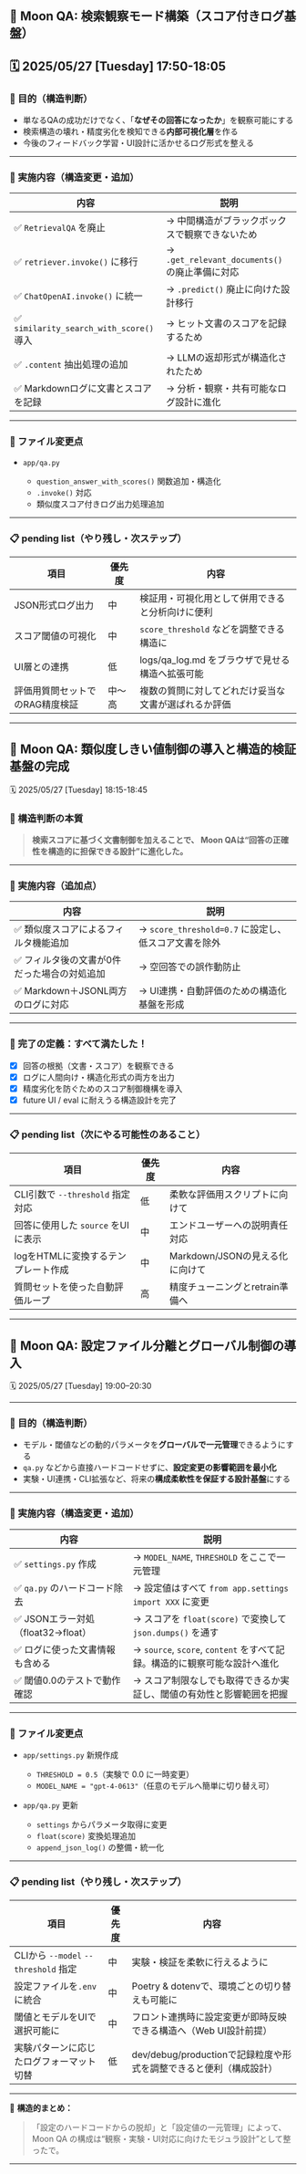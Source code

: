 ## 📘 Moon QA: 検索観察モード構築（スコア付きログ基盤）
🗓️ 2025/05/27 \[Tuesday] 17:50-18:05
---

### 🎯 目的（構造判断）

* 単なるQAの成功だけでなく、「**なぜその回答になったか**」を観察可能にする
* 検索構造の壊れ・精度劣化を検知できる**内部可視化層**を作る
* 今後のフィードバック学習・UI設計に活かせるログ形式を整える

---

### 🔧 実施内容（構造変更・追加）

| 内容                                    | 説明                                     |
| ------------------------------------- | -------------------------------------- |
| ✅ `RetrievalQA` を廃止                   | → 中間構造がブラックボックスで観察できないため               |
| ✅ `retriever.invoke()` に移行            | → `.get_relevant_documents()` の廃止準備に対応 |
| ✅ `ChatOpenAI.invoke()` に統一           | → `.predict()` 廃止に向けた設計移行              |
| ✅ `similarity_search_with_score()` 導入 | → ヒット文書のスコアを記録するため                     |
| ✅ `.content` 抽出処理の追加                  | → LLMの返却形式が構造化されたため                    |
| ✅ Markdownログに文書とスコアを記録                | → 分析・観察・共有可能なログ設計に進化                   |

---

### 📂 ファイル変更点

* `app/qa.py`

  * `question_answer_with_scores()` 関数追加・構造化
  * `.invoke()` 対応
  * 類似度スコア付きログ出力処理追加

---

### 📋 pending list（やり残し・次ステップ）

| 項目                | 優先度 | 内容                               |
| ----------------- | --- | -------------------------------- |
| JSON形式ログ出力        | 中   | 検証用・可視化用として併用できると分析向けに便利         |
| スコア閾値の可視化         | 中   | `score_threshold` などを調整できる構造に    |
| UI層との連携           | 低   | logs/qa\_log.md をブラウザで見せる構造へ拡張可能 |
| 評価用質問セットでのRAG精度検証 | 中〜高 | 複数の質問に対してどれだけ妥当な文書が選ばれるか評価       |

---

## 📘 Moon QA: 類似度しきい値制御の導入と構造的検証基盤の完成
🗓️ 2025/05/27 \[Tuesday] 18:15-18:45

### 🧩 構造判断の本質

> **検索スコアに基づく文書制御を加えることで、
> Moon QAは“回答の正確性を構造的に担保できる設計”に進化した。**

---

### 🔧 実施内容（追加点）

| 内容                       | 説明                                     |
| ------------------------ | -------------------------------------- |
| ✅ 類似度スコアによるフィルタ機能追加      | → `score_threshold=0.7` に設定し、低スコア文書を除外 |
| ✅ フィルタ後の文書が0件だった場合の対処追加  | → 空回答での誤作動防止                           |
| ✅ Markdown＋JSONL両方のログに対応 | → UI連携・自動評価のための構造化基盤を形成                |

---

### 🎯 完了の定義：すべて満たした！

* [x] 回答の根拠（文書・スコア）を観察できる
* [x] ログに人間向け・構造化形式の両方を出力
* [x] 精度劣化を防ぐためのスコア制御機構を導入
* [x] future UI / eval に耐えうる構造設計を完了

---

### 📋 pending list（次にやる可能性のあること）

| 項目                        | 優先度 | 内容                     |
| ------------------------- | --- | ---------------------- |
| CLI引数で `--threshold` 指定対応 | 低   | 柔軟な評価用スクリプトに向けて        |
| 回答に使用した `source` をUIに表示   | 中   | エンドユーザーへの説明責任対応        |
| logをHTMLに変換するテンプレート作成     | 中   | Markdown/JSONの見える化に向けて |
| 質問セットを使った自動評価ループ          | 高   | 精度チューニングとretrain準備へ    |

---


## 📘 Moon QA: 設定ファイル分離とグローバル制御の導入
🗓️ 2025/05/27 \[Tuesday] 19:00–20:30

---

### 🎯 目的（構造判断）

* モデル・閾値などの動的パラメータを**グローバルで一元管理**できるようにする
* `qa.py` などから直接ハードコードせずに、**設定変更の影響範囲を最小化**
* 実験・UI連携・CLI拡張など、将来の**構成柔軟性を保証する設計基盤**にする

---

### 🔧 実施内容（構造変更・追加）

| 内容                         | 説明                                                   |
| -------------------------- | ---------------------------------------------------- |
| ✅ `settings.py` 作成         | → `MODEL_NAME`, `THRESHOLD` をここで一元管理                 |
| ✅ `qa.py` のハードコード除去        | → 設定値はすべて `from app.settings import XXX` に変更         |
| ✅ JSONエラー対処（float32→float） | → スコアを `float(score)` で変換して `json.dumps()` を通す       |
| ✅ ログに使った文書情報も含める           | → `source`, `score`, `content` をすべて記録。構造的に観察可能な設計へ進化 |
| ✅ 閾値0.0のテストで動作確認           | → スコア制限なしでも取得できるか実証し、閾値の有効性と影響範囲を把握                  |

---

### 📂 ファイル変更点

* `app/settings.py` 新規作成

  * `THRESHOLD = 0.5`（実験で 0.0 に一時変更）
  * `MODEL_NAME = "gpt-4-0613"`（任意のモデルへ簡単に切り替え可）

* `app/qa.py` 更新

  * `settings` からパラメータ取得に変更
  * `float(score)` 変換処理追加
  * `append_json_log()` の整備・統一化

---

### 📋 pending list（やり残し・次ステップ）

| 項目                               | 優先度 | 内容                                          |
| -------------------------------- | --- | ------------------------------------------- |
| CLIから `--model` `--threshold` 指定 | 中   | 実験・検証を柔軟に行えるように                             |
| 設定ファイルを`.env`に統合                 | 中   | Poetry & dotenvで、環境ごとの切り替えも可能に              |
| 閾値とモデルをUIで選択可能に                  | 中   | フロント連携時に設定変更が即時反映できる構造へ（Web UI設計前提）         |
| 実験パターンに応じたログフォーマット切替             | 低   | dev/debug/productionで記録粒度や形式を調整できると便利（構成設計） |

---

🎯 **構造的まとめ：**

> 「設定のハードコードからの脱却」と「設定値の一元管理」によって、
> Moon QA の構成は“観察・実験・UI対応に向けたモジュラ設計”として整ったで。

---


